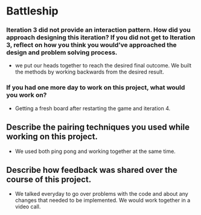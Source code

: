 # Battleship

### Iteration 3 did not provide an interaction pattern. How did you approach designing this iteration? If you did not get to Iteration 3, reflect on how you think you would’ve approached the design and problem solving process.
* we put our heads together to reach the desired final outcome. We built the methods by working backwards from the desired result.
### If you had one more day to work on this project, what would you work on?
* Getting a fresh board after restarting the game and iteration 4.
## Describe the pairing techniques you used while working on this project.
* We used both ping pong and working together at the same time.
## Describe how feedback was shared over the course of this project.
* We talked everyday to go over problems with the code and about any changes that needed to be implemented. We would work together in a video call.
